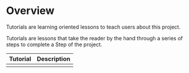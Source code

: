# Overview

Tutorials are learning oriented lessons to teach users about this project.

Tutorials are lessons that take the reader by the hand through a series of steps to complete a Step of the project.

| Tutorial | Description |
|----------|-------------|
|          |             |
